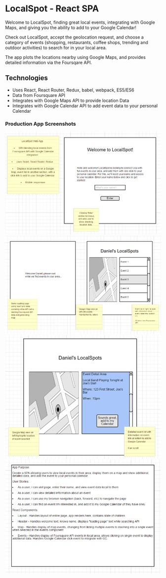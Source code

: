 # LocalSpot - React SPA
Welcome to LocalSpot, finding great local events, integrating with Google Maps, and
giving you the ability to add to your Google Calendar!

Check out LocalSpot, accept the geolocation request, and choose a category of events (shopping, restaurants, coffee shops, trending and outdoor activities) to search for in your local area.

The app plots the locations nearby using Google Maps, and provides detailed information via the Foursqare API.

## Technologies
* Uses React, React Router, Redux, babel, webpack, ES5/ES6
* Data from Foursquare API
* Integrates with Google Maps API to provide location Data
* Integrates with Google Calendar API to add event data to your personal Calendar

### Production App Screenshots
![image](proto1.png)
![image](proto2.png)
![image](proto3.png)
![image](proto4.png)
